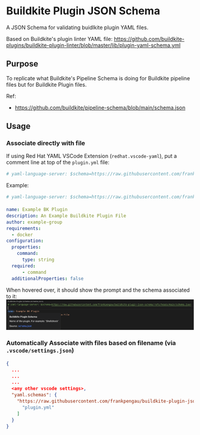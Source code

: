 # Buildkite Plugin JSON Schema

A JSON Schema for validating buidlkite plugin YAML files. 

Based on Buildkite's plugin linter YAML file: https://github.com/buildkite-plugins/buildkite-plugin-linter/blob/master/lib/plugin-yaml-schema.yml

## Purpose

To replicate what Buildkite's Pipeline Schema is doing for Buildkite pipeline files but for Buildkite Plugin files. 

Ref: 
- https://github.com/buildkite/pipeline-schema/blob/main/schema.json


## Usage

### Associate directly with file

If using Red Hat YAML VSCode Extension (`redhat.vscode-yaml`), put a comment line at top of the `plugin.yml` file: 
```yaml
# yaml-language-server: $schema=https://raw.githubusercontent.com/frankpengau/buildkite-plugin-json-schema/refs/heads/main/schema.json
```

Example:
```yaml
# yaml-language-server: $schema=https://raw.githubusercontent.com/frankpengau/buildkite-plugin-json-schema/refs/heads/main/schema.json

name: Example BK Plugin
description: An Example Buildkite Plugin File
author: example-group
requirements:
  - docker
configuration:
  properties:
    command:
      type: string
  required:
      - command
  additionalProperties: false
```

When hovered over, it should show the prompt and the schema associated to it:
![VSCode_Example_Screenshot](assets/img/vscode_screenshot.png)

### Automatically Associate with files based on filename (via `.vscode/settings.json`)

```json
{
  ...
  ...
  ...
  <any other vscode settings>,
  "yaml.schemas": {
    "https://raw.githubusercontent.com/frankpengau/buildkite-plugin-json-schema/refs/heads/main/schema.json": [
      "plugin.yml"
    ]
  }
}
```